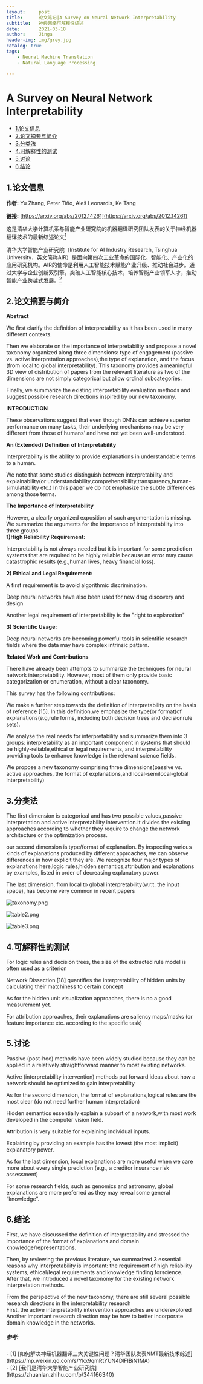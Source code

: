 ```yaml
---
layout:     post
title:      论文笔记|A Survey on Neural Network Interpretability
subtitle:   神经网络可解释性综述
date:       2021-03-18
author:     Jinga
header-img: img/grey.jpg
catalog: true
tags:
    - Neural Machine Translation
    - Natural Language Processing

---
```

# A Survey on Neural Network Interpretability

* [1.论文信息](#1)
* [2.论文摘要与简介](#2)
* [3.分类法](#3)
* [4.可解释性的测试](#4)
* [5.讨论](#5)
* [6.结论](#6)

<h2 id="1">1.论文信息</h2>

**作者:** Yu Zhang, Peter Tiňo, Aleš Leonardis, Ke Tang

**链接:** [https://arxiv.org/abs/2012.14261](https://arxiv.org/abs/2012.14261)  

这是清华大学计算机系与智能产业研究院的机器翻译研究团队发表的关于神经机器翻译技术的最新综述论文[<sup>1</sup>](#refer-anchor-1)  

清华大学智能产业研究院（Institute for AI Industry Research, Tsinghua University，英文简称AIR）是面向第四次工业革命的国际化、智能化、产业化的应用研究机构。AIR的使命是利用人工智能技术赋能产业升级、推动社会进步。通过大学与企业创新双引擎，突破人工智能核心技术，培养智能产业领军人才，推动智能产业跨越式发展。[<sup>2</sup>](#refer-anchor-2)

<h2 id="2">2.论文摘要与简介</h2>  

**Abstract**  

We  first  clarify  the  definition of interpretability as it has been used in many different contexts.  

Then  we  elaborate  on  the  importance  of  interpretability  and propose  a  novel  taxonomy  organized  along  three  dimensions: type of engagement (passive vs. active interpretation approaches),the  type  of  explanation,  and  the  focus  (from  local  to  global interpretability).  This  taxonomy  provides  a  meaningful  3D  view of  distribution  of  papers  from  the  relevant  literature  as  two of  the  dimensions  are  not  simply  categorical  but  allow  ordinal subcategories.   

Finally, we summarize the existing interpretability evaluation   methods   and   suggest   possible   research   directions inspired  by  our  new  taxonomy.  

**INTRODUCTION**  

These observations suggest that even though DNNs can achieve superior performance on many tasks, their underlying mechanisms may be very different from those of humans’ and have not yet been well-understood.  

**An (Extended) Definition of Interpretability**  

Interpretability is  the  ability  to  provide explanations in understandable terms to a human.  

We note that some studies distinguish between interpretability and explainability(or understandability,comprehensibility,transparency,human-simulatability etc.) In this paper we do not emphasize the subtle differences among those terms.  

**The Importance of Interpretability**  

However, a clearly organized exposition of such argumentation is missing. We summarize the arguments for the importance of interpretability into three groups.  
**1)High Reliability Requirement:**  

Interpretability  is  not  always  needed  but  it  is  important for  some  prediction  systems  that  are  required  to  be  highly reliable because an error may cause catastrophic results (e.g.,human lives, heavy financial loss).  

**2)  Ethical and Legal Requirement:**  

A first requirement is to avoid algorithmic discrimination.  

Deep  neural  networks  have  also  been  used  for  new  drug discovery and design  
 
Another legal requirement of interpretability is the "right to explanation"  

**3)  Scientific  Usage:**  

Deep  neural  networks  are  becoming powerful  tools  in  scientific  research  fields  where  the  data may  have  complex  intrinsic  pattern.  

**Related Work and Contributions**  

There  have  already  been  attempts  to  summarize  the  techniques for neural network interpretability. However, most of them only provide basic categorization or enumeration, without a clear taxonomy.   

This survey has the following contributions:  

We  make  a  further  step  towards  the  definition  of  interpretability on the basis of reference [15]. In this definition,we emphasize the type(or format)of explanations(e.g,rule  forms,  including  both  decision  trees  and  decisionrule  sets).  

We analyse the real needs for interpretability and summarize them into 3 groups: interpretability as an important component  in  systems  that  should  be  highly-reliable,ethical or legal requirements, and interpretability providing tools to enhance knowledge in the relevant science fields.  

We propose a new taxonomy comprising three dimensions(passive vs. active approaches, the format of explanations,and  local-semilocal-global  interpretability)  

<h2 id="3">3.分类法</h2>

The first  dimension is  categorical  and  has  two  possible  values,passive interpretation and active interpretability intervention.It divides the existing approaches according to whether they require to change the network architecture or the optimization process.   

our second dimension is type/format of explanation. By inspecting various kinds of explanations produced by different approaches, we can observe differences in how explicit they are.  We recognize four major types of explanations here,logic rules,hidden semantics,attribution and explanations  by  examples,  listed  in  order  of decreasing explanatory power.  

The  last  dimension,  from  local  to  global  interpretability(w.r.t.  the  input  space),  has  become  very  common  in  recent papers  

![taxonomy.png](/img/20210318taxonomy.png)

![table2.png](/img/20210318table2.png)

![table3.png](/img/20210318table3.png)
 
<h2 id="4">4.可解释性的测试</h2>  

For logic rules and decision trees, the size of the extracted rule model is often used as a criterion  

Network Dissection [18] quantifies the interpretability of hidden units by  calculating  their  matchiness  to  certain  concept  

As  for the hidden unit visualization approaches, there is no a good measurement yet.  

For attribution approaches, their explanations are saliency maps/masks (or feature importance etc. according to  the  specific  task)   

<h2 id="5">5.讨论</h2>   

Passive (post-hoc) methods have been widely studied because they can be applied in a relatively straightforward  manner  to  most  existing  networks.  

Active  (interpretability  intervention)  methods  put  forward ideas  about  how  a  network  should  be  optimized  to  gain interpretability  

As  for  the  second  dimension,  the  format  of  explanations,logical  rules  are  the  most  clear  (do  not  need  further  human interpretation)  

Hidden semantics essentially explain a subpart of a network,with  most  work  developed  in  the  computer  vision  field.  

Attribution  is  very  suitable  for  explaining  individual  inputs. 

Explaining by providing an example has the lowest (the most implicit) explanatory power.  

As for the last dimension, local explanations are more useful when we care more about every single prediction (e.g., a creditor insurance risk assessment)  

For some research fields, such as  genomics  and  astronomy,  global  explanations  are  more preferred as they may reveal some general “knowledge”.  

<h2 id="6">6.结论</h2>  

First,  we  have  discussed  the definition of interpretability and stressed the importance of the format of explanations and domain knowledge/representations.  

Then,  by  reviewing  the  previous literature,  we  summarized  3  essential  reasons  why  interpretability  is  important:  the  requirement  of  high  reliability systems, ethical/legal requirements and knowledge finding forscience.  
After that, we introduced a novel taxonomy for the existing network interpretation methods.    

From the perspective of the new taxonomy, there are still several possible research directions in the interpretability research  
First, the active interpretability intervention approaches are underexplored  
Another  important  research  direction  may  be  how  to  better  incorporate  domain  knowledge  in  the  networks.   





##### 参考:
<div id="refer-anchor-1"></div>
- [1] [如何解决神经机器翻译三大关键性问题？清华团队发表NMT最新技术综述](https://mp.weixin.qq.com/s/Ykx9qmRtYUN4DlFIBiN1MA)
<div id="refer-anchor-2"></div>
- [2] [我们是清华大学智能产业研究院](https://zhuanlan.zhihu.com/p/344166340)
<div id="refer-anchor-3"></div>